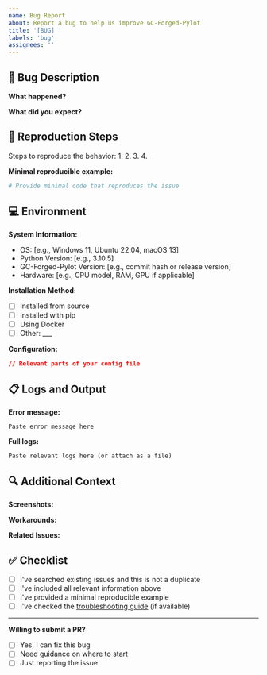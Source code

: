 ```yaml
---
name: Bug Report
about: Report a bug to help us improve GC-Forged-Pylot
title: '[BUG] '
labels: 'bug'
assignees: ''
---
```


## 🐛 Bug Description

**What happened?**
<!-- A clear and concise description of the bug -->

**What did you expect?**
<!-- Describe what you expected to happen instead -->

## 🔄 Reproduction Steps

Steps to reproduce the behavior:
1. 
2. 
3. 
4. 

**Minimal reproducible example:**
```python
# Provide minimal code that reproduces the issue
```

## 💻 Environment

**System Information:**
- OS: [e.g., Windows 11, Ubuntu 22.04, macOS 13]
- Python Version: [e.g., 3.10.5]
- GC-Forged-Pylot Version: [e.g., commit hash or release version]
- Hardware: [e.g., CPU model, RAM, GPU if applicable]

**Installation Method:**
- [ ] Installed from source
- [ ] Installed with pip
- [ ] Using Docker
- [ ] Other: ___

**Configuration:**
```json
// Relevant parts of your config file
```

## 📋 Logs and Output

**Error message:**
```
Paste error message here
```

**Full logs:**
```
Paste relevant logs here (or attach as a file)
```

## 🔍 Additional Context

**Screenshots:**
<!-- If applicable, add screenshots to help explain the problem -->

**Workarounds:**
<!-- Have you found any workarounds? -->

**Related Issues:**
<!-- Link to similar issues if any -->

## ✅ Checklist

- [ ] I've searched existing issues and this is not a duplicate
- [ ] I've included all relevant information above
- [ ] I've provided a minimal reproducible example
- [ ] I've checked the [troubleshooting guide](../../docs/TROUBLESHOOTING.md) (if available)

---

**Willing to submit a PR?**
- [ ] Yes, I can fix this bug
- [ ] Need guidance on where to start
- [ ] Just reporting the issue

